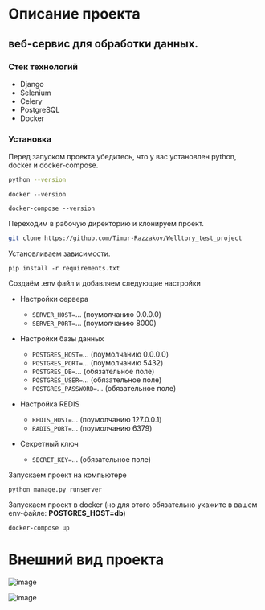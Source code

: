 # Описание проекта
##  веб-сервис для обработки данных.

### Стек технологий
- Django
- Selenium
- Celery
- PostgreSQL
- Docker

### Установка
Перед запуском проекта убедитесь, что у вас установлен python, docker и docker-compose.

```bash
python --version
```

```
docker --version
```

```
docker-compose --version
```
Переходим в рабочую директорию и клонируем проект.

```bash
git clone https://github.com/Timur-Razzakov/Welltory_test_project
```

Установливаем зависимости.

```
pip install -r requirements.txt
```

Создаём .env файл и добавляем следующие настройки

- Настройки сервера
  - `SERVER_HOST=`... (поумолчанию 0.0.0.0)
  - `SERVER_PORT=`... (поумолчанию 8000)
  
- Настройки базы данных 
  - `POSTGRES_HOST=`... (поумолчанию 0.0.0.0)
  - `POSTGRES_PORT=`... (поумолчанию 5432)
  - `POSTGRES_DB=`... (обязательное поле)
  - `POSTGRES_USER=`... (обязательное поле)
  - `POSTGRES_PASSWORD=`... (обязательное поле)
 
- Настройка REDIS 
  - `REDIS_HOST=`... (поумолчанию 127.0.0.1)
  - `RADIS_PORT=`... (поумолчанию 6379)

- Секретный ключ
  - `SECRET_KEY=`... (обязательное поле)

Запускаем проект на компьютере

```
python manage.py runserver
```

Запускаем проект в docker (но для этого обязательно укажите в вашем env-файле: **POSTGRES_HOST=db**)

```
docker-compose up
```

# Внешний вид проекта

![image](https://user-images.githubusercontent.com/75569467/151605486-6491c606-9a7c-467a-8433-85acf9afaaf1.png)


![image](https://user-images.githubusercontent.com/75569467/151606307-d6707918-fe96-444d-ab71-b8e1305ddec0.png)


